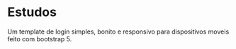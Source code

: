 # Estudos
Um template de login simples, bonito e responsivo para dispositivos moveis feito com bootstrap 5.
